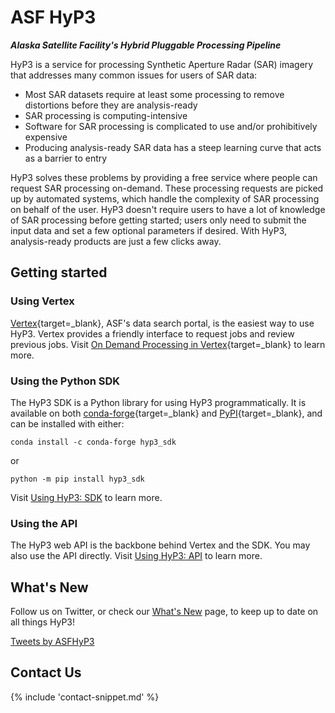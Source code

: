 # ASF HyP3

***Alaska Satellite Facility's Hybrid Pluggable Processing Pipeline***

HyP3 is a service for processing Synthetic Aperture Radar (SAR) imagery that addresses many common issues for users of
SAR data:

* Most SAR datasets require at least some processing to remove distortions before they are analysis-ready
* SAR processing is computing-intensive
* Software for SAR processing is complicated to use and/or prohibitively expensive
* Producing analysis-ready SAR data has a steep learning curve that acts as a barrier to entry

HyP3 solves these problems by providing a free service where people can request SAR processing on-demand. These
processing requests are picked up by automated systems, which handle the complexity of SAR processing on behalf of the
user. HyP3 doesn't require users to have a lot of knowledge of SAR processing before getting started; users only need to
submit the input data and set a few optional parameters if desired. With HyP3, analysis-ready products are just a few
clicks away.

## Getting started

### Using Vertex

[Vertex](https://search.asf.alaska.edu/){target=_blank}, ASF's data search portal, is the easiest way to use HyP3.
Vertex provides a friendly interface to request jobs and review previous jobs. Visit
[On Demand Processing in Vertex](https://search.asf.alaska.edu/#/?topic=onDemand){target=_blank} to learn more.

### Using the Python SDK

The HyP3 SDK is a Python library for using HyP3 programmatically. It is available on both
[conda-forge](https://anaconda.org/conda-forge/hyp3_sdk){target=_blank} and
[PyPI](https://pypi.org/project/hyp3-sdk/){target=_blank}, and can be installed with either:
```
conda install -c conda-forge hyp3_sdk
```

or
```
python -m pip install hyp3_sdk
```

Visit [Using HyP3: SDK](using/sdk.md) to learn more.

### Using the API

The HyP3 web API is the backbone behind Vertex and the SDK. You may also use the API directly. Visit
[Using HyP3: API](using/api.md) to learn more.

## What's New

Follow us on Twitter, or check our [What's New](whats_new.md) page, to keep up to date on all things HyP3!

<a class="twitter-timeline" data-height="400" href="https://twitter.com/ASFHyP3">Tweets by ASFHyP3</a>
<script async src="https://platform.twitter.com/widgets.js" charset="utf-8"></script>

## Contact Us

{% include 'contact-snippet.md' %}
